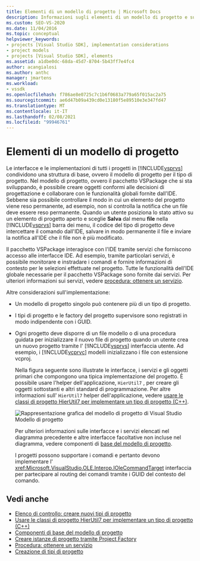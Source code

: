 ```yaml
---
title: Elementi di un modello di progetto | Microsoft Docs
description: Informazioni sugli elementi di un modello di progetto e su come le interfacce e le implementazioni di tutti i progetti in Visual Studio condividono una struttura di base.
ms.custom: SEO-VS-2020
ms.date: 11/04/2016
ms.topic: conceptual
helpviewer_keywords:
- projects [Visual Studio SDK], implementation considerations
- project models
- projects [Visual Studio SDK], elements
ms.assetid: a1dbe0dc-68da-45d7-8704-5b43ff7e4fc4
author: acangialosi
ms.author: anthc
manager: jmartens
ms.workload:
- vssdk
ms.openlocfilehash: f786ae8e0725c7c1b6f0683a779a65f015ac2a75
ms.sourcegitcommit: ae6d47b09a439cd0e13180f5e89510e3e347fd47
ms.translationtype: MT
ms.contentlocale: it-IT
ms.lasthandoff: 02/08/2021
ms.locfileid: "99946761"
---
```

# <a name="elements-of-a-project-model"></a>Elementi di un modello di progetto
Le interfacce e le implementazioni di tutti i progetti in [!INCLUDE[vsprvs](../../code-quality/includes/vsprvs_md.md)] condividono una struttura di base, ovvero il modello di progetto per il tipo di progetto. Nel modello di progetto, ovvero il pacchetto VSPackage che si sta sviluppando, è possibile creare oggetti conformi alle decisioni di progettazione e collaborare con le funzionalità globali fornite dall'IDE. Sebbene sia possibile controllare il modo in cui un elemento del progetto viene reso permanente, ad esempio, non si controlla la notifica che un file deve essere reso permanente. Quando un utente posiziona lo stato attivo su un elemento di progetto aperto e sceglie **Salva** dal menu **file** nella [!INCLUDE[vsprvs](../../code-quality/includes/vsprvs_md.md)] barra dei menu, il codice del tipo di progetto deve intercettare il comando dall'IDE, salvare in modo permanente il file e inviare la notifica all'IDE che il file non è più modificato.

 Il pacchetto VSPackage interagisce con l'IDE tramite servizi che forniscono accesso alle interfacce IDE. Ad esempio, tramite particolari servizi, è possibile monitorare e instradare i comandi e fornire informazioni di contesto per le selezioni effettuate nel progetto. Tutte le funzionalità dell'IDE globale necessarie per il pacchetto VSPackage sono fornite dai servizi. Per ulteriori informazioni sui servizi, vedere [procedura: ottenere un servizio](../../extensibility/how-to-get-a-service.md).

 Altre considerazioni sull'implementazione:

- Un modello di progetto singolo può contenere più di un tipo di progetto.

- I tipi di progetto e le factory del progetto supervisore sono registrati in modo indipendente con i GUID.

- Ogni progetto deve disporre di un file modello o di una procedura guidata per inizializzare il nuovo file di progetto quando un utente crea un nuovo progetto tramite l' [!INCLUDE[vsprvs](../../code-quality/includes/vsprvs_md.md)] interfaccia utente. Ad esempio, i [!INCLUDE[vcprvc](../../code-quality/includes/vcprvc_md.md)] modelli inizializzano i file con estensione vcproj.

  Nella figura seguente sono illustrate le interfacce, i servizi e gli oggetti primari che compongono una tipica implementazione del progetto. È possibile usare l'helper dell'applicazione, `HierUtil7` , per creare gli oggetti sottostanti e altri standard di programmazione. Per altre informazioni sull' `HierUtil7` helper dell'applicazione, vedere [usare le classi di progetto HierUtil7 per implementare un tipo di progetto (C++)](/previous-versions/bb166212(v=vs.100)).

  ![Rappresentazione grafica del modello di progetto di Visual Studio](../../extensibility/internals/media/vsprojectmodel.gif "vsProjectModel") Modello di progetto

  Per ulteriori informazioni sulle interfacce e i servizi elencati nel diagramma precedente e altre interfacce facoltative non incluse nel diagramma, vedere componenti di [base del modello di progetto](../../extensibility/internals/project-model-core-components.md).

  I progetti possono supportare i comandi e pertanto devono implementare l' <xref:Microsoft.VisualStudio.OLE.Interop.IOleCommandTarget> interfaccia per partecipare al routing dei comandi tramite i GUID del contesto del comando.

## <a name="see-also"></a>Vedi anche
- [Elenco di controllo: creare nuovi tipi di progetto](../../extensibility/internals/checklist-creating-new-project-types.md)
- [Usare le classi di progetto HierUtil7 per implementare un tipo di progetto (C++)](/previous-versions/bb166212(v=vs.100))
- [Componenti di base del modello di progetto](../../extensibility/internals/project-model-core-components.md)
- [Creare istanze di progetto tramite Project Factory](../../extensibility/internals/creating-project-instances-by-using-project-factories.md)
- [Procedura: ottenere un servizio](../../extensibility/how-to-get-a-service.md)
- [Creazione di tipi di progetto](../../extensibility/internals/creating-project-types.md)